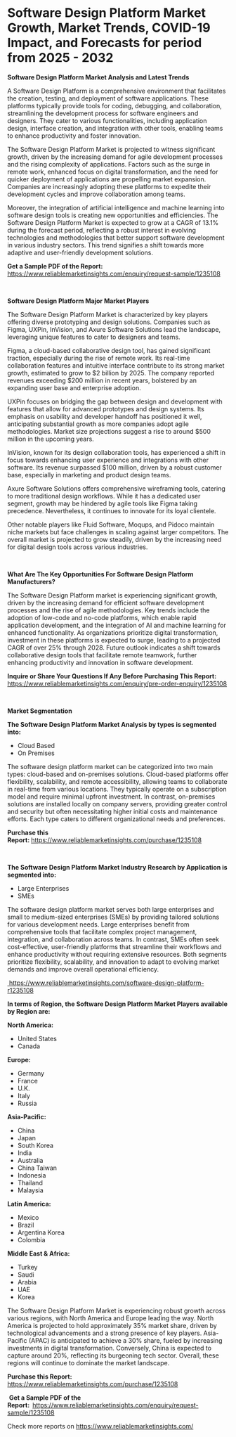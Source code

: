 <p><h1>Software Design Platform Market Growth, Market Trends, COVID-19 Impact, and Forecasts for period from 2025 - 2032</h1></p><p><strong>Software Design Platform Market Analysis and Latest Trends</strong></p>
<p><p>A Software Design Platform is a comprehensive environment that facilitates the creation, testing, and deployment of software applications. These platforms typically provide tools for coding, debugging, and collaboration, streamlining the development process for software engineers and designers. They cater to various functionalities, including application design, interface creation, and integration with other tools, enabling teams to enhance productivity and foster innovation.</p><p>The Software Design Platform Market is projected to witness significant growth, driven by the increasing demand for agile development processes and the rising complexity of applications. Factors such as the surge in remote work, enhanced focus on digital transformation, and the need for quicker deployment of applications are propelling market expansion. Companies are increasingly adopting these platforms to expedite their development cycles and improve collaboration among teams.</p><p>Moreover, the integration of artificial intelligence and machine learning into software design tools is creating new opportunities and efficiencies. The Software Design Platform Market is expected to grow at a CAGR of 13.1% during the forecast period, reflecting a robust interest in evolving technologies and methodologies that better support software development in various industry sectors. This trend signifies a shift towards more adaptive and user-friendly development solutions.</p></p>
<p><strong>Get a Sample PDF of the Report:&nbsp;</strong> <a href="https://www.reliablemarketinsights.com/enquiry/request-sample/1235108?utm_campaign=2892&utm_medium=2&utm_source=Github&utm_content=ia&utm_term=09032025&utm_id=software-design-platform">https://www.reliablemarketinsights.com/enquiry/request-sample/1235108</a></p>
<p>&nbsp;</p>
<p><strong>Software Design Platform Major Market Players</strong></p>
<p><p>The Software Design Platform Market is characterized by key players offering diverse prototyping and design solutions. Companies such as Figma, UXPin, InVision, and Axure Software Solutions lead the landscape, leveraging unique features to cater to designers and teams.</p><p>Figma, a cloud-based collaborative design tool, has gained significant traction, especially during the rise of remote work. Its real-time collaboration features and intuitive interface contribute to its strong market growth, estimated to grow to $2 billion by 2025. The company reported revenues exceeding $200 million in recent years, bolstered by an expanding user base and enterprise adoption.</p><p>UXPin focuses on bridging the gap between design and development with features that allow for advanced prototypes and design systems. Its emphasis on usability and developer handoff has positioned it well, anticipating substantial growth as more companies adopt agile methodologies. Market size projections suggest a rise to around $500 million in the upcoming years.</p><p>InVision, known for its design collaboration tools, has experienced a shift in focus towards enhancing user experience and integrations with other software. Its revenue surpassed $100 million, driven by a robust customer base, especially in marketing and product design teams.</p><p>Axure Software Solutions offers comprehensive wireframing tools, catering to more traditional design workflows. While it has a dedicated user segment, growth may be hindered by agile tools like Figma taking precedence. Nevertheless, it continues to innovate for its loyal clientele.</p><p>Other notable players like Fluid Software, Moqups, and Pidoco maintain niche markets but face challenges in scaling against larger competitors. The overall market is projected to grow steadily, driven by the increasing need for digital design tools across various industries.</p></p>
<p>&nbsp;</p>
<p><strong>What Are The Key Opportunities For Software Design Platform Manufacturers?</strong></p>
<p><p>The Software Design Platform market is experiencing significant growth, driven by the increasing demand for efficient software development processes and the rise of agile methodologies. Key trends include the adoption of low-code and no-code platforms, which enable rapid application development, and the integration of AI and machine learning for enhanced functionality. As organizations prioritize digital transformation, investment in these platforms is expected to surge, leading to a projected CAGR of over 25% through 2028. Future outlook indicates a shift towards collaborative design tools that facilitate remote teamwork, further enhancing productivity and innovation in software development.</p></p>
<p><strong>Inquire or Share Your Questions If Any Before Purchasing This Report:</strong> <a href="https://www.reliablemarketinsights.com/enquiry/pre-order-enquiry/1235108?utm_campaign=2892&utm_medium=2&utm_source=Github&utm_content=ia&utm_term=09032025&utm_id=software-design-platform">https://www.reliablemarketinsights.com/enquiry/pre-order-enquiry/1235108</a></p>
<p>&nbsp;</p>
<p><strong>Market Segmentation</strong></p>
<p><strong>The Software Design Platform Market Analysis by types is segmented into:</strong></p>
<p><ul><li>Cloud Based</li><li>On Premises</li></ul></p>
<p><p>The software design platform market can be categorized into two main types: cloud-based and on-premises solutions. Cloud-based platforms offer flexibility, scalability, and remote accessibility, allowing teams to collaborate in real-time from various locations. They typically operate on a subscription model and require minimal upfront investment. In contrast, on-premises solutions are installed locally on company servers, providing greater control and security but often necessitating higher initial costs and maintenance efforts. Each type caters to different organizational needs and preferences.</p></p>
<p><strong>Purchase this Report:&nbsp;</strong><a href="https://www.reliablemarketinsights.com/purchase/1235108?utm_campaign=2892&utm_medium=2&utm_source=Github&utm_content=ia&utm_term=09032025&utm_id=software-design-platform">https://www.reliablemarketinsights.com/purchase/1235108</a></p>
<p>&nbsp;</p>
<p><strong>The Software Design Platform Market Industry Research by Application is segmented into:</strong></p>
<p><ul><li>Large Enterprises</li><li>SMEs</li></ul></p>
<p><p>The software design platform market serves both large enterprises and small to medium-sized enterprises (SMEs) by providing tailored solutions for various development needs. Large enterprises benefit from comprehensive tools that facilitate complex project management, integration, and collaboration across teams. In contrast, SMEs often seek cost-effective, user-friendly platforms that streamline their workflows and enhance productivity without requiring extensive resources. Both segments prioritize flexibility, scalability, and innovation to adapt to evolving market demands and improve overall operational efficiency.</p></p>
<p><a href="https://www.reliablemarketinsights.com/software-design-platform-r1235108?utm_campaign=2892&utm_medium=2&utm_source=Github&utm_content=ia&utm_term=09032025&utm_id=software-design-platform">&nbsp;https://www.reliablemarketinsights.com/software-design-platform-r1235108</a></p>
<p><strong>In terms of Region, the Software Design Platform Market Players available by Region are:</strong></p>
<p>
    <p> <strong> North America: </strong>
        <ul>
            <li>United States</li>
            <li>Canada</li>
        </ul>
        </p> 
    <p> <strong> Europe: </strong>
        <ul>
            <li>Germany</li>
            <li>France</li>
            <li>U.K.</li>
            <li>Italy</li>
            <li>Russia</li>
        </ul>
        </p> 
    <p> <strong> Asia-Pacific: </strong>
        <ul>
            <li>China</li>
            <li>Japan</li>
            <li>South Korea</li>
            <li>India</li>
            <li>Australia</li>
            <li>China Taiwan</li>
            <li>Indonesia</li>
            <li>Thailand</li>
            <li>Malaysia</li>
        </ul>
        </p> 
    <p> <strong> Latin America: </strong>
        <ul>
            <li>Mexico</li>
            <li>Brazil</li>
            <li>Argentina Korea</li>
            <li>Colombia</li>
        </ul>
        </p> 
    <p> <strong> Middle East & Africa: </strong>
        <ul>
            <li>Turkey</li>
            <li>Saudi</li>
            <li>Arabia</li>
            <li>UAE</li>
            <li>Korea</li>
        </ul>
    </p>
    </p>
<p><p>The Software Design Platform Market is experiencing robust growth across various regions, with North America and Europe leading the way. North America is projected to hold approximately 35% market share, driven by technological advancements and a strong presence of key players. Asia-Pacific (APAC) is anticipated to achieve a 30% share, fueled by increasing investments in digital transformation. Conversely, China is expected to capture around 20%, reflecting its burgeoning tech sector. Overall, these regions will continue to dominate the market landscape.</p></p>
<p><strong>Purchase this Report: </strong><a href="https://www.reliablemarketinsights.com/purchase/1235108?utm_campaign=2892&utm_medium=2&utm_source=Github&utm_content=ia&utm_term=09032025&utm_id=software-design-platform">https://www.reliablemarketinsights.com/purchase/1235108</a></p>
<p>&nbsp;<strong>Get a Sample PDF of the Report:&nbsp;&nbsp;</strong><a href="https://www.reliablemarketinsights.com/enquiry/request-sample/1235108?utm_campaign=2892&utm_medium=2&utm_source=Github&utm_content=ia&utm_term=09032025&utm_id=software-design-platform">https://www.reliablemarketinsights.com/enquiry/request-sample/1235108</a></p>
<p><strong></strong></p>
<p>Check more reports on <a href="https://www.reliablemarketinsights.com/?utm_campaign=2892&utm_medium=2&utm_source=Github&utm_content=ia&utm_term=09032025&utm_id=software-design-platform">https://www.reliablemarketinsights.com/</a></p>